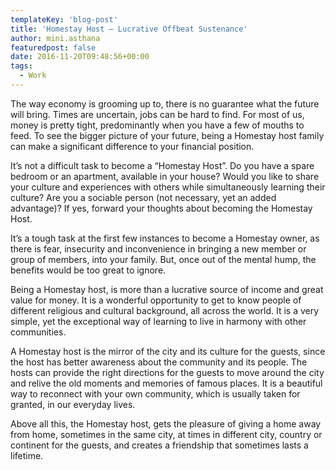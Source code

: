 ```yaml
---
templateKey: 'blog-post'
title: 'Homestay Host – Lucrative Offbeat Sustenance'
author: mini.asthana
featuredpost: false
date: 2016-11-20T09:48:56+00:00
tags:
  - Work
---
```

The way economy is grooming up to, there is no guarantee what the future will bring. Times are uncertain, jobs can be hard to find. For most of us, money is pretty tight, predominantly when you have a few of mouths to feed. To see the bigger picture of your future, being a Homestay host family can make a significant difference to your financial position.

It’s not a difficult task to become a “Homestay Host”. Do you have a spare bedroom or an apartment, available in your house? Would you like to share your culture and experiences with others while simultaneously learning their culture? Are you a sociable person (not necessary, yet an added advantage)? If yes, forward your thoughts about becoming the Homestay Host.

It’s a tough task at the first few instances to become a Homestay owner, as there is fear, insecurity and inconvenience in bringing a new member or group of members, into your family. But, once out of the mental hump, the benefits would be too great to ignore.

Being a Homestay host, is more than a lucrative source of income and great value for money. It is a wonderful opportunity to get to know people of different religious and cultural background, all across the world. It is a very simple, yet the exceptional way of learning to live in harmony with other communities.

A Homestay host is the mirror of the city and its culture for the guests, since the host has better awareness about the community and its people. The hosts can provide the right directions for the guests to move around the city and relive the old moments and memories of famous places. It is a beautiful way to reconnect with your own community, which is usually taken for granted, in our everyday lives.

Above all this, the Homestay host, gets the pleasure of giving a home away from home, sometimes in the same city, at times in different city, country or continent for the guests, and creates a friendship that sometimes lasts a lifetime.